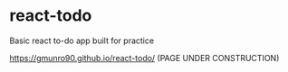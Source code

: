 # react-todo

Basic react to-do app built for practice

https://gmunro90.github.io/react-todo/ (PAGE UNDER CONSTRUCTION)
